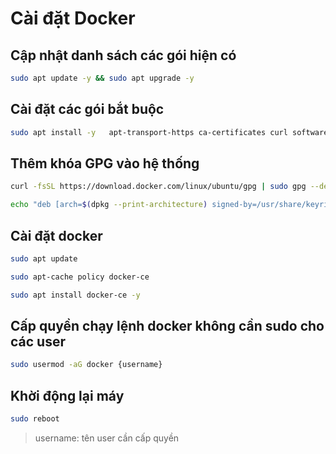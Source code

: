 # Cài đặt Docker

## Cập nhật danh sách các gói hiện có

```Bash
sudo apt update -y && sudo apt upgrade -y
```

## Cài đặt các gói bắt buộc

```Bash
sudo apt install -y	  apt-transport-https ca-certificates curl software-properties-common
```

## Thêm khóa GPG vào hệ thống

```Bash
curl -fsSL https://download.docker.com/linux/ubuntu/gpg | sudo gpg --dearmor -o /usr/share/keyrings/docker-archive-keyring.gpg

echo "deb [arch=$(dpkg --print-architecture) signed-by=/usr/share/keyrings/docker-archive-keyring.gpg] https://download.docker.com/linux/ubuntu $(lsb_release -cs) stable" | sudo tee /etc/apt/sources.list.d/docker.list > /dev/null
```

## Cài đặt docker

```Bash
sudo apt update

sudo apt-cache policy docker-ce

sudo apt install docker-ce -y
```

## Cấp quyền chạy lệnh docker không cần sudo cho các user

```Bash
sudo usermod -aG docker {username}
```

## Khời động lại máy

```Bash
sudo reboot
```

> username: tên user cần cấp quyền